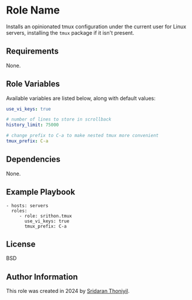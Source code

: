 Role Name
=========

Installs an opinionated tmux configuration under the current user for Linux servers, installing the `tmux` package if it isn't present.

Requirements
------------

None.

Role Variables
--------------

Available variables are listed below, along with default values:
```yaml
use_vi_keys: true

# number of lines to store in scrollback
history_limit: 75000

# change prefix to C-a to make nested tmux more convenient
tmux_prefix: C-a
```

Dependencies
------------

None.

Example Playbook
----------------

    - hosts: servers
      roles:
         - role: srithon.tmux
           use_vi_keys: true
           tmux_prefix: C-a

License
-------

BSD

Author Information
------------------

This role was created in 2024 by [Sridaran Thoniyil](github.com/srithon).
